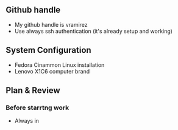 ## Github handle

- My github handle is vramirez
- Use always ssh authentication (it's already setup and working)

## System Configuration

- Fedora Cinammon Linux installation
- Lenovo X1C6 computer brand


## Plan & Review

### Before starrtng work
- Always in 